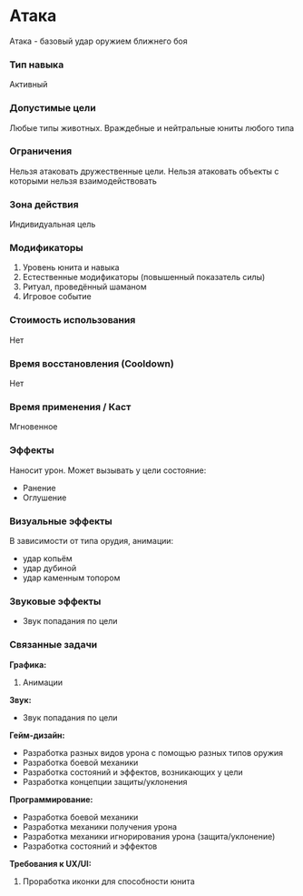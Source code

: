 # Атака

Атака - базовый удар оружием ближнего боя

### Тип навыка

Активный

### Допустимые цели

Любые типы животных. Враждебные и нейтральные юниты любого типа

### Ограничения

Нельзя атаковать дружественные цели. Нельзя атаковать объекты с которыми нельзя взаимодействовать

### Зона действия

Индивидуальная цель

### Модификаторы

1. Уровень юнита и навыка
2. Естественные модификаторы (повышенный показатель силы)
3. Ритуал, проведённый шаманом
4. Игровое событие

### Стоимость использования

Нет

### Время восстановления (Cooldown)

Нет

### Время применения / Каст

Мгновенное

### Эффекты

Наносит урон. Может вызывать у цели состояние:
- Ранение
- Оглушение

### Визуальные эффекты

В зависимости от типа орудия, анимации:
- удар копьём
- удар дубиной
- удар каменным топором

### Звуковые эффекты

- Звук попадания по цели

### Связанные задачи

**Графика:**
1. Анимации

**Звук:**
- Звук попадания по цели

**Гейм-дизайн:**
- Разработка разных видов урона с помощью разных типов оружия
- Разработка боевой механики
- Разработка состояний и эффектов, возникающих у цели
- Разработка концепции защиты/уклонения

**Программирование:**
- Разработка боевой механики
- Разработка механики получения урона
- Разработка механики игнорирования урона (защита/уклонение)
- Разработка состояний и эффектов

**Требования к UX/UI:**
1. Проработка иконки для способности юнита